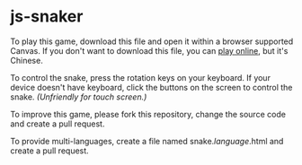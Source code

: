 # js-snaker

To play this game, download this file and open it within a browser supported Canvas. If you don't want to download this file, you can [play online](https://www.dffzmxj.tk/game), but it's Chinese.

To control the snake, press the rotation keys on your keyboard. If your device doesn't have keyboard, click the buttons on the screen to control the snake. *(Unfriendly for touch screen.)*

To improve this game, please fork this repository, change the source code and create a pull request.

To provide multi-languages, create a file named snake.*language*.html and create a pull request.
